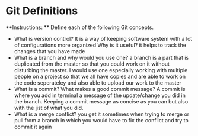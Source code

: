 # Git Definitions

**Instructions: ** Define each of the following Git concepts.

* What is version control? It is a way of keeping software system with a lot of configurations more organized Why is it useful? it helps to track the changes that you have made
* What is a branch and why would you use one? a branch is a part that is duplicated from the master so that you could work on it without disturbing the master. I would use one especially working with multiple people on a project so that we all have copies and are able to work on the code seperateley and also able to upload our work to the master
* What is a commit? What makes a good commit message? A commit is where you add in terminal a message of the update/change you did in the branch. Keeping a commit message as concise as you can but also with the jist of what you did.
* What is a merge conflict? you get it sometimes when trying to merge or pull from a branch in which you would have to fix the conflict and try to commit it again